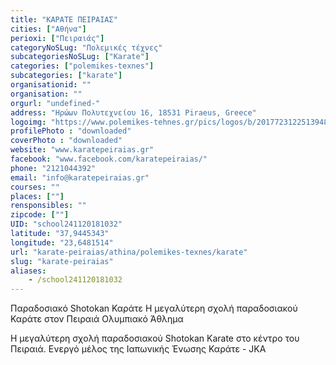 ```yaml
---
title: "ΚΑΡΑΤΕ ΠΕΙΡΑΙΑΣ"
cities: ["Αθήνα"]
perioxi: ["Πειραιάς"]
categoryNoSLug: "Πολεμικές τέχνες"
subcategoriesNoSLug: ["Karate"]
categories: ["polemikes-texnes"]
subcategories: ["karate"]
organisationid: ""
organisation: ""
orgurl: "undefined-"
address: "Ηρώων Πολυτεχνείου 16, 18531 Piraeus, Greece"
logoimg: "https://www.polemikes-tehnes.gr/pics/logos/b/2017723122513948.jpg"
profilePhoto : "downloaded"
coverPhoto : "downloaded"
website: "www.karatepeiraias.gr"
facebook: "www.facebook.com/karatepeiraias/"
phone: "2121044392"
email: "info@karatepeiraias.gr"
courses: ""
places: [""]
rensponsibles: ""
zipcode: [""]
UID: "school241120181032"
latitude: "37,9445343"
longitude: "23,6481514"
url: "karate-peiraias/athina/polemikes-texnes/karate"
slug: "karate-peiraias"
aliases:
    - /school241120181032
---
```



Παραδοσιακό Shotokan Καράτε Η μεγαλύτερη σχολή παραδοσιακού Καράτε στον Πειραιά Ολυμπιακό Άθλημα

Η μεγαλύτερη σχολή παραδοσιακού Shotokan Karate στο κέντρο του Πειραιά. Ενεργό μέλος της Ιαπωνικής Ένωσης Καράτε - JKA